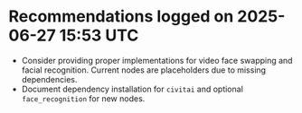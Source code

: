 # Recommendations logged on 2025-06-27 15:53 UTC

- Consider providing proper implementations for video face swapping and facial recognition. Current nodes are placeholders due to missing dependencies.
- Document dependency installation for `civitai` and optional `face_recognition` for new nodes.
